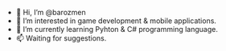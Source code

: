 - 👋 Hi, I’m @barozmen
- 👀 I’m interested in game development & mobile applications.
- 🌱 I’m currently learning Pyhton & C# programming language.
- 📫 Waiting for suggestions.

<!---
barozmen/barozmen is a ✨ special ✨ repository because its `README.md` (this file) appears on your GitHub profile.
You can click the Preview link to take a look at your changes.
--->
